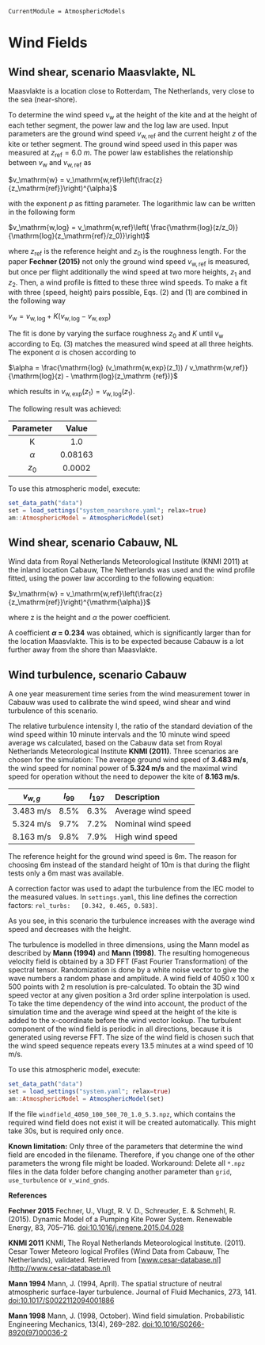 ```@meta
CurrentModule = AtmosphericModels
```
# Wind Fields

## Wind shear, scenario Maasvlakte, NL
Maasvlakte is a location close to Rotterdam, The Netherlands, very close to the sea (near-shore).

To determine the wind speed $v_\mathrm{w}$ at the height of the kite and at
the height of each tether segment, the power law and the log
law are used. Input parameters are the ground wind speed
$v_\mathrm{w,ref}$ and the current height $z$ of the kite or tether segment. The
ground wind speed used in this paper was measured at $z_\mathrm{ref} = 6.0~m$.
The power law establishes the relationship between $v_\mathrm{w}$ and $v_\mathrm{w,ref}$ as

$v_\mathrm{w} = v_\mathrm{w,ref}\left(\frac{z}{z_\mathrm{ref}}\right)^{\alpha}$

with the exponent $p$ as fitting parameter. The logarithmic law can be written in the following form

$v_\mathrm{w,log} = v_\mathrm{w,ref}\left( \frac{\mathrm{log}(z/z_0)}{\mathrm{log}(z_\mathrm{ref}/z_0)}\right)$

where $z_\mathrm{ref}$ is the reference height and $z_0$ is the roughness length. For
the paper **Fechner (2015)** not only the ground wind speed $v_\mathrm{w,ref}$ is measured, but
once per flight additionally the wind speed at two more heights, $z_1$
and $z_2$. Then, a wind profile is fitted to these three wind speeds. To
make a fit with three (speed, height) pairs possible, Eqs. (2) and (1)
are combined in the following way

$v_\mathrm{w} = v_\mathrm{w,log} + K (v_\mathrm{w,log} - v_\mathrm{w,exp})$

The fit is done by varying the surface roughness $z_0$ and $K$ until $v_\mathrm{w}$ according to Eq. (3) matches the measured wind speed at all three heights. The exponent $\alpha$ is chosen according to

$\alpha = \frac{\mathrm{log} (v_\mathrm{w,exp}(z_1)) / v_\mathrm{w,ref}}{\mathrm{log}(z) - \mathrm{log}(z_\mathrm {ref})}$

which results in $v_\mathrm{w,exp}(z_1) = v_\mathrm{w,log}(z_1)$.


The following result was achieved:

| Parameter| Value  |
|:--------:|:------:|
| K        | 1.0    |
|$\alpha$  | 0.08163| 
|$z_0$     | 0.0002 |

To use this atmospheric model, execute:
```julia
set_data_path("data")
set = load_settings("system_nearshore.yaml"; relax=true)
am::AtmosphericModel = AtmosphericModel(set)
```

## Wind shear, scenario Cabauw, NL
Wind data from Royal Netherlands Meteorological Institute (KNMI 2011) at the
inland location Cabauw, The Netherlands was used and the wind profile fitted, using the power law according to the following equation:

$v_\mathrm{w} = v_\mathrm{w,ref}\left(\frac{z}{z_\mathrm{ref}}\right)^{\mathrm{\alpha}}$

where z is the height and $\alpha$ the power coefficient. 

A coefficient **$\alpha$ = 0.234** was obtained, which is
significantly larger than for the location Maasvlakte. This is to be expected because Cabauw is a lot further away from the shore than Maasvlakte.

## Wind turbulence, scenario Cabauw
A one year measurement time series from the wind measurement tower in Cabauw was used to calibrate
the wind speed, wind shear and wind turbulence of this scenario.

The relative turbulence intensity I, the ratio of the standard deviation of the wind speed
within 10 minute intervals and the 10 minute wind speed average ws calculated, based on
the Cabauw data set from Royal Netherlands Meteorological Institute **KNMI (2011)**.
Three scenarios are chosen for the simulation: The average ground wind speed of
**3.483 m/s**, the wind speed for nominal power of **5.324 m/s** and the maximal wind speed
for operation without the need to depower the kite of **8.163 m/s**.

| $v_{w,g}$  | $I_{99}$ |$I_{197}$| Description      |
|:----------:|:--------:|:-------:|:-----------------|
|  3.483 m/s  |    8.5%  | 6.3%    |Average wind speed|
|  5.324 m/s  |    9.7%  | 7.2%    |Nominal wind speed|
|  8.163 m/s  |    9.8%  | 7.9%    |High wind speed   |

The reference height for the ground wind speed is 6m. The reason for choosing 6m instead of the standard height of 10m is that during the flight tests only a 6m mast was available.

A correction factor was used to adapt the turbulence from the IEC model to the measured values.
In `settings.yaml`, this line defines the correction factors: `rel_turbs:   [0.342, 0.465, 0.583]`.

As you see, in this scenario the turbulence increases with the average wind speed and decreases
with the height.

The turbulence is modelled in three dimensions, using the Mann model as described
by **Mann (1994)** and **Mann (1998)**. The resulting homogeneous velocity field is obtained
by a 3D FFT (Fast Fourier Transformation) of the spectral tensor. Randomization is done by a white noise vector to give the wave numbers a random phase and amplitude.
A wind field of 4050 x 100 x 500 points with 2 m resolution is pre-calculated. To obtain the 3D wind speed vector at any given position a 3rd order spline interpolation is
used. To take the time dependency of the wind into account, the product of the simulation time and the average wind speed at the height of the kite is added to the x-coordinate before the wind vector lookup. The turbulent component of the wind field is periodic in all directions, because it is generated using reverse FFT. The size of the wind field is chosen such that the wind speed sequence repeats every 13.5 minutes at a wind speed of 10 m/s.

To use this atmospheric model, execute:
```julia
set_data_path("data")
set = load_settings("system.yaml"; relax=true)
am::AtmosphericModel = AtmosphericModel(set)
```
If the file `windfield_4050_100_500_70_1.0_5.3.npz`, which contains the required wind field does not exist it will be created automatically. This might take 30s, but is required only once.

**Known limitation:** Only three of the parameters that determine the wind field
are encoded in the filename. Therefore, if you change one of the other parameters the wrong file might be loaded. Workaround: Delete all `*.npz` files in the data folder before changing another parameter than `grid`, `use_turbulence` or `v_wind_gnds`.

**References**

**Fechner 2015** Fechner, U., Vlugt, R. V. D., Schreuder, E. & Schmehl, R. (2015). Dynamic Model of
a Pumping Kite Power System. Renewable Energy, 83, 705–716. [doi:10.1016/j.renene.2015.04.028](https://doi.org/10.1016/j.renene.2015.04.028)

**KNMI 2011** KNMI, The Royal Netherlands Meteorological Institute. (2011). Cesar Tower Meteoro
logical Profiles (Wind Data from Cabauw, The Netherlands), validated. Retrieved
from [www.cesar-database.nl](http://www.cesar-database.nl)  

**Mann 1994** Mann, J. (1994, April). The spatial structure of neutral atmospheric surface-layer turbulence. Journal of Fluid Mechanics, 273, 141. [doi:10.1017/S0022112094001886](https://doi.org/10.1017/S0022112094001886)  

**Mann 1998** Mann, J. (1998, October). Wind field simulation. Probabilistic Engineering Mechanics, 13(4), 269–282. [doi:10.1016/S0266-8920(97)00036-2](https://doi.org/10.1016/S0266-8920(97)00036-2)

